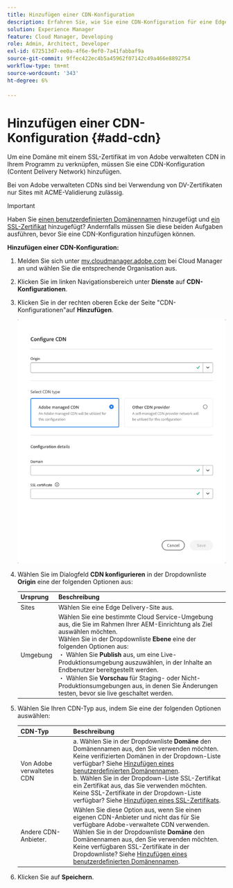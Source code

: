 ```yaml
---
title: Hinzufügen einer CDN-Konfiguration
description: Erfahren Sie, wie Sie eine CDN-Konfiguration für eine Edge Delivery-Site oder eine Cloud Manager-Umgebung hinzufügen.
solution: Experience Manager
feature: Cloud Manager, Developing
role: Admin, Architect, Developer
exl-id: 672513d7-ee0a-4f6e-9ef0-7a41fabbaf9a
source-git-commit: 9ffec422ec4b5a45962f07142c49a466e8892754
workflow-type: tm+mt
source-wordcount: '343'
ht-degree: 6%

---
```



# Hinzufügen einer CDN-Konfiguration {#add-cdn}

Um eine Domäne mit einem SSL-Zertifikat im von Adobe verwalteten CDN in Ihrem Programm zu verknüpfen, müssen Sie eine CDN-Konfiguration (Content Delivery Network) hinzufügen.

Bei von Adobe verwalteten CDNs sind bei Verwendung von DV-Zertifikaten nur Sites mit ACME-Validierung zulässig.

>[!IMPORTANT]
>
>Haben Sie [einen benutzerdefinierten Domänennamen](/help/implementing/cloud-manager/custom-domain-names/add-custom-domain-name.md) hinzugefügt und [ein SSL-Zertifikat](/help/implementing/cloud-manager/managing-ssl-certifications/add-ssl-certificate.md) hinzugefügt? Andernfalls müssen Sie diese beiden Aufgaben ausführen, bevor Sie eine CDN-Konfiguration hinzufügen können.

**Hinzufügen einer CDN-Konfiguration:**

1. Melden Sie sich unter [my.cloudmanager.adobe.com](https://my.cloudmanager.adobe.com/) bei Cloud Manager an und wählen Sie die entsprechende Organisation aus.

1. Klicken Sie im linken Navigationsbereich unter **Dienste** auf **CDN-Konfigurationen**.

1. Klicken Sie in der rechten oberen Ecke der Seite &quot;CDN-Konfigurationen&quot;auf **Hinzufügen**.

   ![CDN-Dialogfeld konfigurieren](/help/implementing/cloud-manager/assets/configure-cdn-dialog.png)

1. Wählen Sie im Dialogfeld **CDN konfigurieren** in der Dropdownliste **Origin** eine der folgenden Optionen aus:

   | Ursprung | Beschreibung |
   | --- | --- |
   | Sites | Wählen Sie eine Edge Delivery-Site aus. |
   | Umgebung | Wählen Sie eine bestimmte Cloud Service-Umgebung aus, die Sie im Rahmen Ihrer AEM-Einrichtung als Ziel auswählen möchten.<br> Wählen Sie in der Dropdownliste **Ebene** eine der folgenden Optionen aus:<br> ・ Wählen Sie **Publish** aus, um eine Live-Produktionsumgebung auszuwählen, in der Inhalte an Endbenutzer bereitgestellt werden.<br> ・ Wählen Sie **Vorschau** für Staging- oder Nicht-Produktionsumgebungen aus, in denen Sie Änderungen testen, bevor sie live geschaltet werden. |

1. Wählen Sie Ihren CDN-Typ aus, indem Sie eine der folgenden Optionen auswählen:

   | CDN-Typ | Beschreibung |
   | --- | --- |
   | Von Adobe verwaltetes CDN | a. Wählen Sie in der Dropdownliste **Domäne** den Domänennamen aus, den Sie verwenden möchten.<br>Keine verifizierten Domänen in der Dropdown-Liste verfügbar? Siehe [Hinzufügen eines benutzerdefinierten Domänennamen](/help/implementing/cloud-manager/custom-domain-names/add-custom-domain-name.md).<br>b. Wählen Sie in der Dropdown-Liste SSL-Zertifikat ein Zertifikat aus, das Sie verwenden möchten.<br>Keine SSL-Zertifikate in der Dropdown-Liste verfügbar? Siehe [Hinzufügen eines SSL-Zertifikats](/help/implementing/cloud-manager/managing-ssl-certifications/add-ssl-certificate.md). |
   | Andere CDN-Anbieter. | Wählen Sie diese Option aus, wenn Sie einen eigenen CDN-Anbieter und nicht das für Sie verfügbare Adobe-verwaltete CDN verwenden.<br>Wählen Sie in der Dropdownliste **Domäne** den Domänennamen aus, den Sie verwenden möchten.<br>Keine verfügbaren SSL-Zertifikate in der Dropdownliste? Siehe [Hinzufügen eines benutzerdefinierten Domänennamen](/help/implementing/cloud-manager/custom-domain-names/add-custom-domain-name.md). |


1. Klicken Sie auf **Speichern**.
